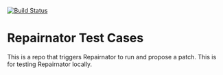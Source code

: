 [![Build Status](https://travis-ci.com/zen93/repairnator-test-repository.svg?branch=main)](https://travis-ci.com/zen93/travis-ci-tutorial-java)

# Repairnator Test Cases

This is a repo that triggers Repairnator to run and propose a patch. This is for testing Repairnator locally.